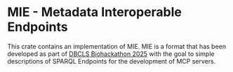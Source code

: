 # MIE - Metadata Interoperable Endpoints 

This crate contains an implementation of MIE. MIE is a format that has been developed as part of [DBCLS Biohackathon 2025](https://2025.biohackathon.org/) with the goal to simple descriptions of SPARQL Endpoints for the development of MCP servers.